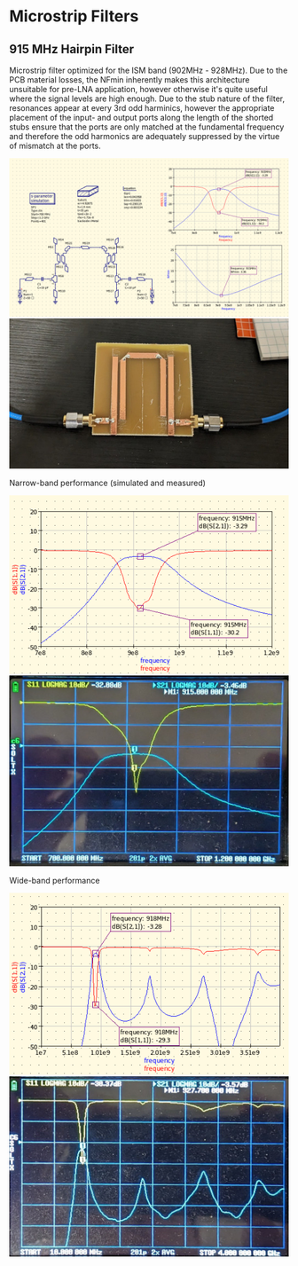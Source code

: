 # Microstrip Filters

## 915 MHz Hairpin Filter

Microstrip filter optimized for the ISM band (902MHz - 928MHz).
Due to the PCB material losses, the NFmin inherently makes this architecture unsuitable for pre-LNA application, however otherwise it's quite useful where the signal levels are high enough.
Due to the stub nature of the filter, resonances appear at every 3rd odd harminics, however the appropriate placement of the input- and output ports along the length of the shorted stubs ensure that the ports are only matched at the fundamental frequency and therefore the odd harmonics are adequately suppressed by the virtue of mismatch at the ports.

![design](hairpin_design.png)
![build](hairpin_build.jpg)

Narrow-band performance (simulated and measured)

![sim_nb](hairpin_sim_nb.png)
![meas_nb](hairpin_meas_nb.jpg)

Wide-band performance

![sim_wb](hairpin_sim_wb.png)
![meas_wb](hairpin_meas_wb.jpg)

